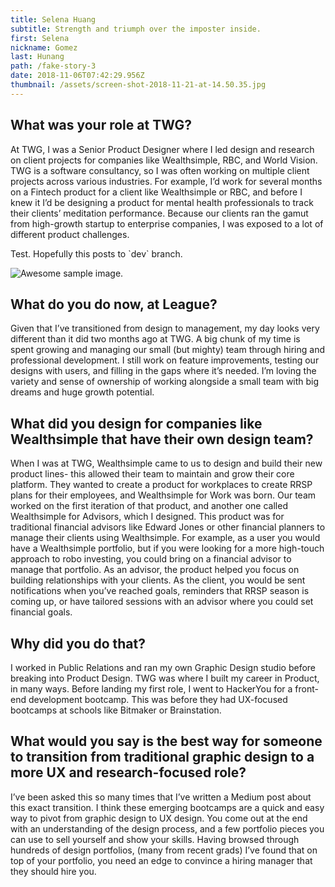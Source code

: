 ```yaml
---
title: Selena Huang
subtitle: Strength and triumph over the imposter inside.
first: Selena
nickname: Gomez
last: Hunang
path: /fake-story-3
date: 2018-11-06T07:42:29.956Z
thumbnail: /assets/screen-shot-2018-11-21-at-14.50.35.jpg
---
```

## What was your role at TWG?

At TWG, I was a Senior Product Designer where I led design and research on client projects for companies like Wealthsimple, RBC, and World Vision. TWG is a software consultancy, so I was often working on multiple client projects across various industries. For example, I’d work for several months on a Fintech product for a client like Wealthsimple or RBC, and before I knew it I’d be designing a product for mental health professionals to track their clients’ meditation performance. Because our clients ran the gamut from high-growth startup to enterprise companies, I was exposed to a lot of different product challenges.

Test. Hopefully this posts to \`dev\` branch.

![Awesome sample image. ](/assets/screen-shot-2018-10-20-at-09.48.28.jpg)

## What do you do now, at League?

Given that I’ve transitioned from design to management, my day looks very different than it did two months ago at TWG. A big chunk of my time is spent growing and managing our small (but mighty) team through hiring and professional development. I still work on feature improvements, testing our designs with users, and filling in the gaps where it’s needed. I’m loving the variety and sense of ownership of working alongside a small team with big dreams and huge growth potential.

## What did you design for companies like Wealthsimple that have their own design team?

When I was at TWG, Wealthsimple came to us to design and build their new product lines- this allowed their team to maintain and grow their core platform. They wanted to create a product for workplaces to create RRSP plans for their employees, and Wealthsimple for Work was born. Our team worked on the first iteration of that product, and another one called Wealthsimple for Advisors, which I designed. This product was for traditional financial advisors like Edward Jones or other financial planners to manage their clients using Wealthsimple. For example, as a user you would have a Wealthsimple portfolio, but if you were looking for a more high-touch approach to robo investing, you could bring on a financial advisor to manage that portfolio. As an advisor, the product helped you focus on building relationships with your clients. As the client, you would be sent notifications when you’ve reached goals, reminders that RRSP season is coming up, or have tailored sessions with an advisor where you could set financial goals.

## Why did you do that?

I worked in Public Relations and ran my own Graphic Design studio before breaking into Product Design. TWG was where I built my career in Product, in many ways. Before landing my first role, I went to HackerYou for a front-end development bootcamp. This was before they had UX-focused bootcamps at schools like Bitmaker or Brainstation.

## What would you say is the best way for someone to transition from traditional graphic design to a more UX and research-focused role?

I’ve been asked this so many times that I’ve written a Medium post about this exact transition. I think these emerging bootcamps are a quick and easy way to pivot from graphic design to UX design. You come out at the end with an understanding of the design process, and a few portfolio pieces you can use to sell yourself and show your skills. Having browsed through hundreds of design portfolios, (many from recent grads) I’ve found that on top of your portfolio, you need an edge to convince a hiring manager that they should hire you.
